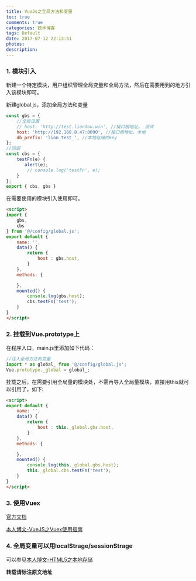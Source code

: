 ```yaml
---
title: VueJs之全局方法和变量
toc: true
comments: true
categories: 技术博客
tags: Default
date: 2017-07-12 22:13:51
photos:
description:
---
```


<!--more-->

### 1. 模块引入

新建一个特定模块，用户组织管理全局变量和全局方法，然后在需要用到的地方引入该模块即可。

新建global.js，添加全局方法和变量
```js
const gbs = {
    //全局设置
    // host: 'http://test.lion1ou.win', //接口根地址。 测试
    host: 'http://192.168.8.47:8090', //接口根地址。本地
    db_prefix: 'lion_test_', //本地存储的key 
};
//回调
const cbs = {
    testFn(e) {
       alert(e);
        // console.log('testFn', e);
    }
};
export { cbs, gbs }
```
在需要使用的模块引入使用即可。
```html
<script>
import {
    gbs,
    cbs
} from '@/config/global.js';
export default {
    name: '',
    data() {
        return {
            host : gbs.host,
        }
    },
    methods: {

    },
    mounted() {
        console.log(gbs.host);
        cbs.testFn('test');
    }
}
</script>
```


### 2. 挂载到Vue.prototype上

在程序入口，main.js里添加如下代码：

```js
//注入全局方法和变量
import * as global_ from '@/config/global.js';
Vue.prototype._global = global_;
```

挂载之后，在需要引用全局量的模块处，不需再导入全局量模块，直接用this就可以引用了，如下:

```html
<script>
export default {
    name: '',
    data() {
        return {
            host : this._global.gbs.host,
        }
    },
    methods: {

    },
    mounted() {
        console.log(this._global.gbs.host);
        this._global.cbs.testFn('test');
    }
}
</script>
```

### 3. 使用Vuex

[官方文档](https://vuex.vuejs.org/zh-cn/intro.html)

[本人博文-VueJS之Vuex使用指南](http://lion1ou.win/2017/06/29/)

### 4. 全局变量可以用localStrage/sessionStrage

可以参见[本人博文-HTML5之本地存储](http://lion1ou.win/2016/11/15/)


**转载请标注原文地址**


